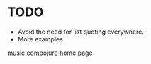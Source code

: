 
# TODO

* Avoid the need for list quoting everywhere.
* More examples

[music compojure home page](https://www.matthowlett.com/music-compojure.html)
